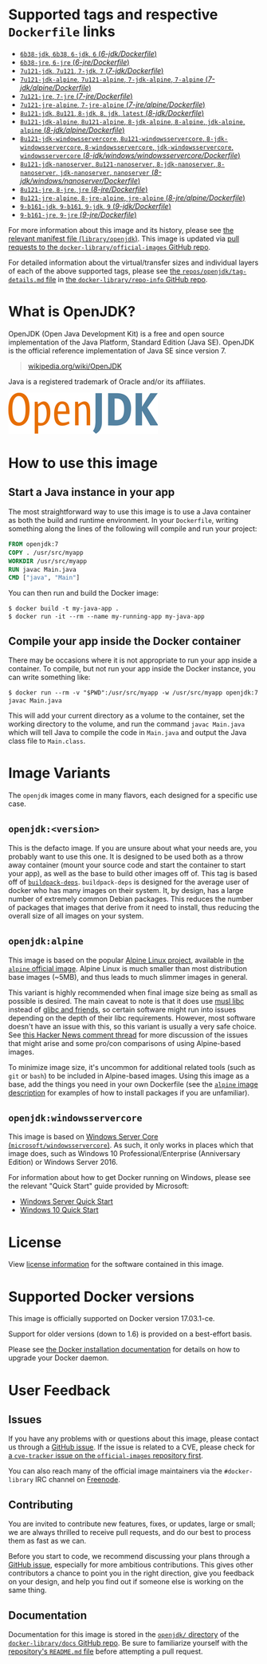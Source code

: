 <!--

********************************************************************************

WARNING:

    DO NOT EDIT "openjdk/README.md"

    IT IS AUTO-GENERATED

    (from the other files in "openjdk/" combined with a set of templates)

********************************************************************************

-->

# Supported tags and respective `Dockerfile` links

-	[`6b38-jdk`, `6b38`, `6-jdk`, `6` (*6-jdk/Dockerfile*)](https://github.com/docker-library/openjdk/blob/89851f0abc3a83cfad5248102f379d6a0bd3951a/6-jdk/Dockerfile)
-	[`6b38-jre`, `6-jre` (*6-jre/Dockerfile*)](https://github.com/docker-library/openjdk/blob/89851f0abc3a83cfad5248102f379d6a0bd3951a/6-jre/Dockerfile)
-	[`7u121-jdk`, `7u121`, `7-jdk`, `7` (*7-jdk/Dockerfile*)](https://github.com/docker-library/openjdk/blob/e3386b5a2b4004da498e145cf840561d50acd7fb/7-jdk/Dockerfile)
-	[`7u121-jdk-alpine`, `7u121-alpine`, `7-jdk-alpine`, `7-alpine` (*7-jdk/alpine/Dockerfile*)](https://github.com/docker-library/openjdk/blob/0476812eabd178c77534f3c03bd0a2673822d7b9/7-jdk/alpine/Dockerfile)
-	[`7u121-jre`, `7-jre` (*7-jre/Dockerfile*)](https://github.com/docker-library/openjdk/blob/e3386b5a2b4004da498e145cf840561d50acd7fb/7-jre/Dockerfile)
-	[`7u121-jre-alpine`, `7-jre-alpine` (*7-jre/alpine/Dockerfile*)](https://github.com/docker-library/openjdk/blob/0476812eabd178c77534f3c03bd0a2673822d7b9/7-jre/alpine/Dockerfile)
-	[`8u121-jdk`, `8u121`, `8-jdk`, `8`, `jdk`, `latest` (*8-jdk/Dockerfile*)](https://github.com/docker-library/openjdk/blob/445f8b8d18d7c61e2ae7fda76d8883b5d51ae0a5/8-jdk/Dockerfile)
-	[`8u121-jdk-alpine`, `8u121-alpine`, `8-jdk-alpine`, `8-alpine`, `jdk-alpine`, `alpine` (*8-jdk/alpine/Dockerfile*)](https://github.com/docker-library/openjdk/blob/4e39684901490c13eaef7892c44e39043d7c4bed/8-jdk/alpine/Dockerfile)
-	[`8u121-jdk-windowsservercore`, `8u121-windowsservercore`, `8-jdk-windowsservercore`, `8-windowsservercore`, `jdk-windowsservercore`, `windowsservercore` (*8-jdk/windows/windowsservercore/Dockerfile*)](https://github.com/docker-library/openjdk/blob/fbf3a8f396844832bd11a89d6299066a4669383d/8-jdk/windows/windowsservercore/Dockerfile)
-	[`8u121-jdk-nanoserver`, `8u121-nanoserver`, `8-jdk-nanoserver`, `8-nanoserver`, `jdk-nanoserver`, `nanoserver` (*8-jdk/windows/nanoserver/Dockerfile*)](https://github.com/docker-library/openjdk/blob/fbf3a8f396844832bd11a89d6299066a4669383d/8-jdk/windows/nanoserver/Dockerfile)
-	[`8u121-jre`, `8-jre`, `jre` (*8-jre/Dockerfile*)](https://github.com/docker-library/openjdk/blob/445f8b8d18d7c61e2ae7fda76d8883b5d51ae0a5/8-jre/Dockerfile)
-	[`8u121-jre-alpine`, `8-jre-alpine`, `jre-alpine` (*8-jre/alpine/Dockerfile*)](https://github.com/docker-library/openjdk/blob/4e39684901490c13eaef7892c44e39043d7c4bed/8-jre/alpine/Dockerfile)
-	[`9-b161-jdk`, `9-b161`, `9-jdk`, `9` (*9-jdk/Dockerfile*)](https://github.com/docker-library/openjdk/blob/50c491c7c2378182866d89e857eb1f0c77985507/9-jdk/Dockerfile)
-	[`9-b161-jre`, `9-jre` (*9-jre/Dockerfile*)](https://github.com/docker-library/openjdk/blob/50c491c7c2378182866d89e857eb1f0c77985507/9-jre/Dockerfile)

For more information about this image and its history, please see [the relevant manifest file (`library/openjdk`)](https://github.com/docker-library/official-images/blob/master/library/openjdk). This image is updated via [pull requests to the `docker-library/official-images` GitHub repo](https://github.com/docker-library/official-images/pulls?q=label%3Alibrary%2Fopenjdk).

For detailed information about the virtual/transfer sizes and individual layers of each of the above supported tags, please see [the `repos/openjdk/tag-details.md` file](https://github.com/docker-library/repo-info/blob/master/repos/openjdk/tag-details.md) in [the `docker-library/repo-info` GitHub repo](https://github.com/docker-library/repo-info).

# What is OpenJDK?

OpenJDK (Open Java Development Kit) is a free and open source implementation of the Java Platform, Standard Edition (Java SE). OpenJDK is the official reference implementation of Java SE since version 7.

> [wikipedia.org/wiki/OpenJDK](http://en.wikipedia.org/wiki/OpenJDK)

Java is a registered trademark of Oracle and/or its affiliates.

![logo](https://raw.githubusercontent.com/docker-library/docs/a3439b66b7980d1811f6b3835a3c541747172970/openjdk/logo.png)

# How to use this image

## Start a Java instance in your app

The most straightforward way to use this image is to use a Java container as both the build and runtime environment. In your `Dockerfile`, writing something along the lines of the following will compile and run your project:

```dockerfile
FROM openjdk:7
COPY . /usr/src/myapp
WORKDIR /usr/src/myapp
RUN javac Main.java
CMD ["java", "Main"]
```

You can then run and build the Docker image:

```console
$ docker build -t my-java-app .
$ docker run -it --rm --name my-running-app my-java-app
```

## Compile your app inside the Docker container

There may be occasions where it is not appropriate to run your app inside a container. To compile, but not run your app inside the Docker instance, you can write something like:

```console
$ docker run --rm -v "$PWD":/usr/src/myapp -w /usr/src/myapp openjdk:7 javac Main.java
```

This will add your current directory as a volume to the container, set the working directory to the volume, and run the command `javac Main.java` which will tell Java to compile the code in `Main.java` and output the Java class file to `Main.class`.

# Image Variants

The `openjdk` images come in many flavors, each designed for a specific use case.

## `openjdk:<version>`

This is the defacto image. If you are unsure about what your needs are, you probably want to use this one. It is designed to be used both as a throw away container (mount your source code and start the container to start your app), as well as the base to build other images off of. This tag is based off of [`buildpack-deps`](https://registry.hub.docker.com/_/buildpack-deps/). `buildpack-deps` is designed for the average user of docker who has many images on their system. It, by design, has a large number of extremely common Debian packages. This reduces the number of packages that images that derive from it need to install, thus reducing the overall size of all images on your system.

## `openjdk:alpine`

This image is based on the popular [Alpine Linux project](http://alpinelinux.org), available in [the `alpine` official image](https://hub.docker.com/_/alpine). Alpine Linux is much smaller than most distribution base images (~5MB), and thus leads to much slimmer images in general.

This variant is highly recommended when final image size being as small as possible is desired. The main caveat to note is that it does use [musl libc](http://www.musl-libc.org) instead of [glibc and friends](http://www.etalabs.net/compare_libcs.html), so certain software might run into issues depending on the depth of their libc requirements. However, most software doesn't have an issue with this, so this variant is usually a very safe choice. See [this Hacker News comment thread](https://news.ycombinator.com/item?id=10782897) for more discussion of the issues that might arise and some pro/con comparisons of using Alpine-based images.

To minimize image size, it's uncommon for additional related tools (such as `git` or `bash`) to be included in Alpine-based images. Using this image as a base, add the things you need in your own Dockerfile (see the [`alpine` image description](https://hub.docker.com/_/alpine/) for examples of how to install packages if you are unfamiliar).

## `openjdk:windowsservercore`

This image is based on [Windows Server Core (`microsoft/windowsservercore`)](https://hub.docker.com/r/microsoft/windowsservercore/). As such, it only works in places which that image does, such as Windows 10 Professional/Enterprise (Anniversary Edition) or Windows Server 2016.

For information about how to get Docker running on Windows, please see the relevant "Quick Start" guide provided by Microsoft:

-	[Windows Server Quick Start](https://msdn.microsoft.com/en-us/virtualization/windowscontainers/quick_start/quick_start_windows_server)
-	[Windows 10 Quick Start](https://msdn.microsoft.com/en-us/virtualization/windowscontainers/quick_start/quick_start_windows_10)

# License

View [license information](http://openjdk.java.net/legal/gplv2+ce.html) for the software contained in this image.

# Supported Docker versions

This image is officially supported on Docker version 17.03.1-ce.

Support for older versions (down to 1.6) is provided on a best-effort basis.

Please see [the Docker installation documentation](https://docs.docker.com/installation/) for details on how to upgrade your Docker daemon.

# User Feedback

## Issues

If you have any problems with or questions about this image, please contact us through a [GitHub issue](https://github.com/docker-library/openjdk/issues). If the issue is related to a CVE, please check for [a `cve-tracker` issue on the `official-images` repository first](https://github.com/docker-library/official-images/issues?q=label%3Acve-tracker).

You can also reach many of the official image maintainers via the `#docker-library` IRC channel on [Freenode](https://freenode.net).

## Contributing

You are invited to contribute new features, fixes, or updates, large or small; we are always thrilled to receive pull requests, and do our best to process them as fast as we can.

Before you start to code, we recommend discussing your plans through a [GitHub issue](https://github.com/docker-library/openjdk/issues), especially for more ambitious contributions. This gives other contributors a chance to point you in the right direction, give you feedback on your design, and help you find out if someone else is working on the same thing.

## Documentation

Documentation for this image is stored in the [`openjdk/` directory](https://github.com/docker-library/docs/tree/master/openjdk) of the [`docker-library/docs` GitHub repo](https://github.com/docker-library/docs). Be sure to familiarize yourself with the [repository's `README.md` file](https://github.com/docker-library/docs/blob/master/README.md) before attempting a pull request.

